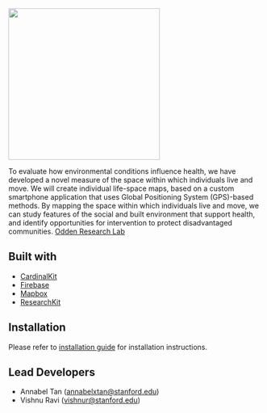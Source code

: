 <img src="https://user-images.githubusercontent.com/1212163/167851008-e5398f1d-18ac-49e7-a24d-1529b891b965.jpg" width="300" />

<br />

To evaluate how environmental conditions influence health, we have developed a novel measure of the space within which individuals live and move. We will create individual life-space maps, based on a custom smartphone application that uses Global Positioning System (GPS)-based methods. By mapping the space within which individuals live and move, we can study features of the social and built environment that support health, and identify opportunities for intervention to protect disadvantaged communities. [Odden Research Lab](https://michelleodden.com/)

## Built with
- [CardinalKit](https://cardinalkit.org/)
- [Firebase](https://firebase.google.com/)
- [Mapbox](https://www.mapbox.com/)
- [ResearchKit](http://researchkit.org/)

## Installation
Please refer to [installation guide](INSTALL.md) for installation instructions.

## Lead Developers
- Annabel Tan (annabelxtan@stanford.edu)
- Vishnu Ravi (vishnur@stanford.edu)
